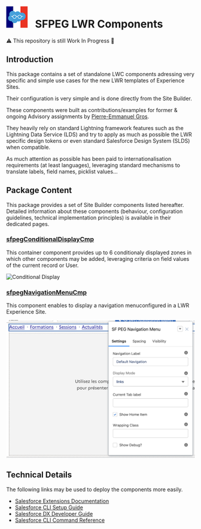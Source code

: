 # ![Logo](/media/Logo.png) &nbsp; SFPEG LWR Components

⚠️ This repository is still Work In Progress 🚧

## Introduction

This package contains a set of standalone LWC components adressing very specific and simple use cases
for the new LWR templates of Experience Sites.

Their configuration is very simple and is done directly from the Site Builder.

These components were built as contributions/examples for former & ongoing Advisory assignments by 
[Pierre-Emmanuel Gros](https://github.com/pegros). 

They heavily rely on standard Lightning framework features such as the Lightning Data Service (LDS) 
and try to apply as much as possible the LWR specific design tokens or even standard Salesforce
Design System (SLDS) when compatible. 

As much attention as possible has been paid to internationalisation requirements (at least languages),
leveraging standard mechanisms to translate labels, field names, picklist values...


## Package Content

This package provides a set of Site Builder components listed hereafter.
Detailed information about these components (behaviour, configuration guidelines,
technical implementation principles) is available in their dedicated pages.

### [sfpegConditionalDisplayCmp](/help/sfpegConditionalDisplayCmp.md)
This container component provides up to 6 conditionaly displayed zones in which other components
may be added, leveraging criteria on field values of the current record or User.

![Conditional Display](/media/sfpegConditionalDisplayCmp.png)

### [sfpegNavigationMenuCmp](/help/sfpegNavigationMenuCmp.md)
This component enables to display a navigation menuconfigured in a LWR Experience Site.

![Conditional Display](/media/sfpegNavigationMenuCmp.png)


## Technical Details

The following links may be used to deploy the components more easily.
* [Salesforce Extensions Documentation](https://developer.salesforce.com/tools/vscode/)
* [Salesforce CLI Setup Guide](https://developer.salesforce.com/docs/atlas.en-us.sfdx_setup.meta/sfdx_setup/sfdx_setup_intro.htm)
* [Salesforce DX Developer Guide](https://developer.salesforce.com/docs/atlas.en-us.sfdx_dev.meta/sfdx_dev/sfdx_dev_intro.htm)
* [Salesforce CLI Command Reference](https://developer.salesforce.com/docs/atlas.en-us.sfdx_cli_reference.meta/sfdx_cli_reference/cli_reference.htm)
